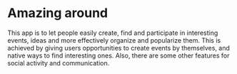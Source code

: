 # Amazing around


This app is to let people easily create, find and participate in interesting events, ideas and more effectively organize and popularize them.
This is achieved by giving users opportunities to create events by themselves, and native ways to find interesting ones. Also, there are some other features for social activity and communication.
